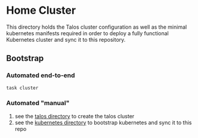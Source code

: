# Home Cluster

This directory holds the Talos cluster configuration as well as the minimal kubernetes manifests required in order to deploy a fully functional Kubernetes cluster and sync it to this repository.

## Bootstrap

### Automated end-to-end

```bash
task cluster
```

### Automated "manual"

1. see the [talos directory](./talos/) to create the talos cluster
2. see the [kubernetes directory](./kubernetes/) to bootstrap kubernetes and sync it to this repo
